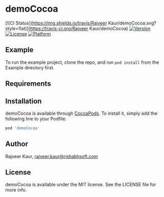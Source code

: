 # demoCocoa

[![CI Status](https://img.shields.io/travis/Rajveer Kaur/demoCocoa.svg?style=flat)](https://travis-ci.org/Rajveer Kaur/demoCocoa)
[![Version](https://img.shields.io/cocoapods/v/demoCocoa.svg?style=flat)](https://cocoapods.org/pods/demoCocoa)
[![License](https://img.shields.io/cocoapods/l/demoCocoa.svg?style=flat)](https://cocoapods.org/pods/demoCocoa)
[![Platform](https://img.shields.io/cocoapods/p/demoCocoa.svg?style=flat)](https://cocoapods.org/pods/demoCocoa)

## Example

To run the example project, clone the repo, and run `pod install` from the Example directory first.

## Requirements

## Installation

demoCocoa is available through [CocoaPods](https://cocoapods.org). To install
it, simply add the following line to your Podfile:

```ruby
pod 'demoCocoa'
```

## Author

Rajveer Kaur, rajveer.kaur@rishabhsoft.com

## License

demoCocoa is available under the MIT license. See the LICENSE file for more info.
